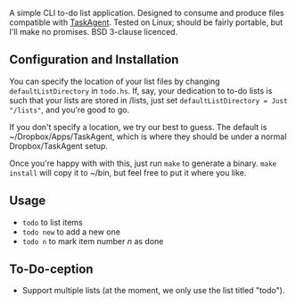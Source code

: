 A simple CLI to-do list application. Designed to consume and produce files compatible with [TaskAgent][1]. Tested on Linux; should be fairly portable, but I'll make no promises. BSD 3-clause licenced.

Configuration and Installation
------------------------------

You can specify the location of your list files by changing `defaultListDirectory` in `todo.hs`. If, say, your dedication to to-do lists is such that your lists are stored in /lists, just set `defaultListDirectory = Just "/lists"`, and you're good to go.

If you don't specify a location, we try our best to guess. The default is ~/Dropbox/Apps/TaskAgent, which is where they should be under a normal Dropbox/TaskAgent setup.

Once you're happy with with this, just run `make` to generate a binary. `make install` will copy it to ~/bin, but feel free to put it where you like.

Usage
-----

- `todo` to list items
- `todo new` to add a new one
- `todo n` to mark item number *n* as done

To-Do-ception
-------------

- Support multiple lists (at the moment, we only use the list titled "todo").


[1]: http://macrecon.com/app/TaskAgent/
